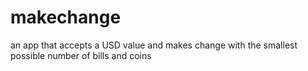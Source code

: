 # makechange
an app that accepts a USD value and makes change with the smallest possible number of bills and coins